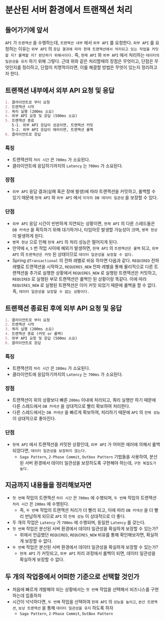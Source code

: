 # 분산된 서버 환경에서 트랜잭션 처리

## 들어가기에 앞서

`API` 가 `트랜잭션` 을 수행하는데, `트랜잭션 내부` 에서 `외부 API` 를 요청한다. `외부 API` 를 요청하는 이유는
`외부 API` 의 `응답 결과에 따라 현재 트랜잭션에서 처리되고 있는 작업을 커밋할 지? 롤백할 지? 판단하기 위해서이다.` 즉, `현재 API` 와 `외부 API` 에서 처리하는 `데이터의 일관성을 유지`
하기 위해 그렇다. 근데 위와 같은 처리할때의 장점은 무엇이고, 단점은 무엇인지를 정리하고, 단점이 치명적이라면, 이를 해결할 방법은 무엇이 있는지 정리하고자 한다.

## 트랜잭션 내부에서 외부 API 요청 및 응답

```markdown
1. 클라이언트로 부터 요청
2. 트랜잭션 시작
3. 쿼리 실행 (200ms 소요)
4. 외부 API 요청 및 응답 (500ms 소요)
5. 트랜잭션 종료
   5-1. 외부 API 응답이 성공이면, 트랜잭션 커밋
   5-2. 외부 API 응답이 에러이면, 트랜잭션 롤백
6. 클라이언트로 응답
```

### 특징

- 트랜잭션의 `처리 시간` 은 `700ms` 가 소요된다.
- 클라이언트에 응답하기까지의 `Latency` 는 `700ms` 가 소요된다.

### 장점

- `외부 API` 응답 결과(실패 혹은 장애 발생)에 따라 트랜잭션을 커밋하고, 롤백할 수 있기 때문에 `현재 API` 와 `외부 API` 에서 `각각의 DB 데이터 일관성` 을 보장할 수 있다.

### 단점

- `외부 API` 응답 시간이 빈번하게 지연되는 상황이면, `현재 API` 의 다른 스레드들은 `DB 커넥션` 을 획득하기 위해 대기하거나, 타임아웃 발생할 가능성이 크며, `병목 현상` 이 발생하게 된다.
- `병목 현상` 으로 인해 `현재 API` 의 처리 성능은 떨어지게 된다.
- 만약에 `4`, `5` 번 작업 사이에 예외가 발생하면, `현재 API` 의 `트랜잭션은 롤백` 되고, `외부 API` 의 `트랜잭션은 커밋` 된 상태이므로 `데이터 일관성을 보장할 수 없다.`
- Spring `@Transactional` 의 전파 레벨로 비유 하자면 다음과 같다. `REQUIRED` 전파 레벨로 트랜잭션을 시작하고, `REQUIRES_NEW` 전파 레벨을 통해 물리적으로 다른 트랜잭션을
  추가로 실행한 상황에서 `REQUIRES_NEW` 로 실행된 트랜잭션은 커밋하고, `REQUIRED` 로 실행된 부모 트랜잭션은 롤백인 된 상황이랑 똑같다. 이에 따라 `REQUIRES_NEW` 로 실행된
  트랜잭션은 이미 커밋 되었기 때문에 롤백을 할 수 없다. 즉, `데이터 일관성을 보장할 수 없는 상황이다.`

## 트랜잭션 종료된 후에 외부 API 요청 및 응답

```markdown
1. 클라이언트로 부터 요청
2. 트랜잭션 시작
3. 쿼리 실행 (200ms 소요)
4. 트랜잭션 종료 (커밋 or 롤백)
5. 외부 API 요청 및 응답 (500ms 소요)
6. 클라이언트로 응답
```

### 특징

- 트랜잭션의 `처리 시간` 은 `200ms` 가 소요된다.
- 클라이언트에 응답하기까지의 `Latency` 는 `700ms` 가 소요된다.

### 장점

- 트랜잭션이 위의 상황보다 빠른 `200ms` 이내에 처리되고, 쿼리 실행만 하기 때문에 다른 스레드에서 `DB 커넥션` 을 상대적으로 빨리 확보하여 처리한다.
- 다른 스레드에서는 `DB 커넥션` 을 빠르게 확보하여, 처리하기 때문에 `API` 의 `전체 성능` 이 상대적으로 좋아진다.

### 단점

- `현재 API` 에서 트랜잭션을 커밋한 상황인데, `외부 API` 가 어떠한 에러에 의해서 롤백 되었다면, `데이터 일관성을 보장하지 않는다.`
    - `Saga Pattern`, `2-Phase Commit`, `Outbox Pattern` 기법들을 사용하여, 분산된 서버 환경에서 데이터 일관성을 보장하도록 구현해야 하는데, `구현 복잡도가 높다.`

## 지금까지 내용들을 정리해보자면

- `첫 번째` 작업의 트랜잭션 `처리 시간` 은 `700ms` 에 수행되며, `두 번째` 작업의 트랜잭션 `처리 시간` 은 `200ms` 에 수행된다.
    - 즉, `두 번째` 작업의 트랜잭션 처리가 더 빨리 되고, 이에 따라 `DB 커넥션` 을 더 빨리 반납하게 되므로 `API` 의 `전체 성능` 이 상대적으로 더 좋다.
- 두 개의 작업은 `Latency` 가 `700ms` 에 수행되며, 동일한 `Latency` 를 갖는다.
- `첫 번째` 작업은 분산된 서버 환경에서 데이터 일관성을 확실하게 보장할 수 있는가?
    - 위에서 언급했던 `REQUIRED`, `REQUIRES_NEW` 비유를 통해 확인해보자면, 확실하게 보장할 수 없다.
- `두 번째` 작업은 분산된 서버 환경에서 데이터 일관성을 확실하게 보장할 수 있는가?
    - `현재 API` 가 커밋되고, `외부 API` 처리 과정에서 롤백이 되면, 데이터 일관성을 확실하게 보장할 수 없다.

## 두 개의 작업중에서 어떠한 기준으로 선택할 것인가

- 처음에 빠르게 개발해야 되는 상황에서는 `첫 번째` 작업을 선택해서 비즈니스를 구현하는데 집중하자
- 시간이 넉넉하다면, `두 번째` 작업을 선택하여 `현재 API` 의 `성능을 높이고`, `분산 트랜잭션`, `보상 트랜잭션` 을 통해 `데이터 일관성을 유지` 하도록 하자
    - `Saga Pattern`, `2-Phase Commit`, `OutBox Pattern`
